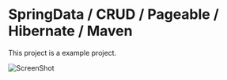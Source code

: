 # SpringData / CRUD / Pageable / Hibernate / Maven

This project is a example project. 

![ScreenShot](https://github.com/platonic7/enjoySkate/blob/master/src/main/webapp/resources/image/loginTest.png)

